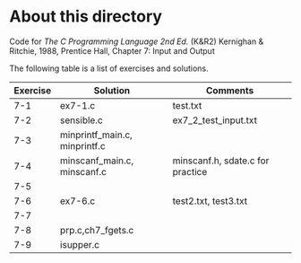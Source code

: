 # About this directory 
Code for _The C Programming Language 2nd Ed._ (K&R2) Kernighan & Ritchie, 1988, Prentice Hall, Chapter 7: Input and Output

The following table is a list of exercises and solutions.

|Exercise|Solution|Comments|
|--------|--------|--------|
|7-1 	 |ex7-1.c 	|test.txt|
|7-2  	 |sensible.c    |ex7_2_test_input.txt|
|7-3     |minprintf_main.c, minprintf.c        	|        |
|7-4     |minscanf_main.c, minscanf.c        	|minscanf.h, sdate.c for practice       |
|7-5     |        	|        |
|7-6     |ex7-6.c|test2.txt, test3.txt|
|7-7     |        	|        |
|7-8     |prp.c,ch7_fgets.c         	|        |
|7-9     |isupper.c	|        |
